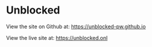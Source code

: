 # Unblocked

View the site on Github at: https://unblocked-pw.github.io

View the live site at: https://unblocked.onl
